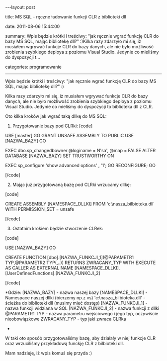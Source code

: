 ﻿---layout:     post
title:      MS SQL - ręczne ładowanie funkcji CLR z biblioteki dll
date:       2011-08-06 15:44:00
summary:    Wpis będzie krótki i treściwy: &quot;jak ręcznie wgrać funkcję CLR do bazy MS SQL, mając bibliotekę dll?&quot; :)Kilka razy zdarzyło mi się, iż musiałem wgrywać funkcje CLR do bazy danych, ale nie było możliwość zrobienia szybkiego deploya z poziomu Visual Studio. Jedynie co mieliśmy do dyspozycji t...
categories: programowanie
---



Wpis będzie krótki i treściwy: &quot;jak ręcznie wgrać funkcję CLR do bazy MS SQL, mając bibliotekę dll?&quot; :)

Kilka razy zdarzyło mi się, iż musiałem wgrywać funkcje CLR do bazy danych, ale nie było możliwość zrobienia szybkiego deploya z poziomu Visual Studio. Jedynie co mieliśmy do dyspozycji to biblioteka dll z CLR. 

Oto kilka kroków jak wgrać taką dllkę do MS SQL:

1. Przygotowanie bazy pod CLRki:
[code]

USE [master]
GO
GRANT UNSAFE ASSEMBLY TO PUBLIC
USE [NAZWA_BAZY]
GO

EXEC dbo.sp_changedbowner @loginame = N&#39;sa&#39;, @map = FALSE
ALTER DATABASE [NAZWA_BAZY] SET TRUSTWORTHY ON

EXEC sp_configure &#39;show advanced options&#39; , &#39;1&#39;;
GO
RECONFIGURE;
GO

[/code]

2. Mając już przygotowaną bazę pod CLRki wrzucamy dllkę:

[code]

CREATE ASSEMBLY [NAMESPACE_DLLKI] FROM &#39;c:\nasza_bilbioteka.dll&#39; WITH PERMISSION_SET = unsafe 

[/code]

3. Ostatnim krokiem będzie stworzenie CLRek:

[code]

USE [NAZWA_BAZY]
GO

CREATE FUNCTION [dbo].[NAZWA_FUNKCJI_1](@PARAMETR1 TYP,@PARAMETR2 TYP(,..))
RETURNS ZWRACANY_TYP WITH EXECUTE AS CALLER
AS
EXTERNAL NAME [NAMESPACE_DLLKI].[UserDefinedFunctions].[NAZWA_FUNKCJI_2]

[/code]

 *Gdzie:
[NAZWA_BAZY] - nazwa naszej bazy
[NAMESPACE_DLLKI] - Namespace naszej dllki (bierzemy np.z vs)
&#39;c:\nasza_bilbioteka.dll&#39; - ścieżka do biblioteki dll (musimy mieć dostęp)
[NAZWA_FUNKCJI_1] - nazwa funkcji widziana w SQL
[NAZWA_FUNKCJI_2] - nazwa funkcji z dllki
@PARAMETR1 TYP - nazwa parametru wejściowego i jego typ, oczywiście nieobowiązkowe
ZWRACANY_TYP - typ jaki  zwraca CLRka


* 

W taki oto sposób przygotowaliśmy bazę, aby działały w niej funkcje CLR oraz wrzuciliśmy przykładową funckję CLR z bilbioteki dll.

Mam nadzieję, iż wpis komuś się przyda :)



